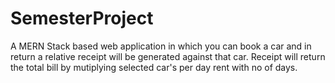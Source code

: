 # SemesterProject
A MERN Stack based web application in which you can book a car and in return a relative receipt will be generated against that car. Receipt will return the total bill by mutiplying selected car's per day rent with no of days.
